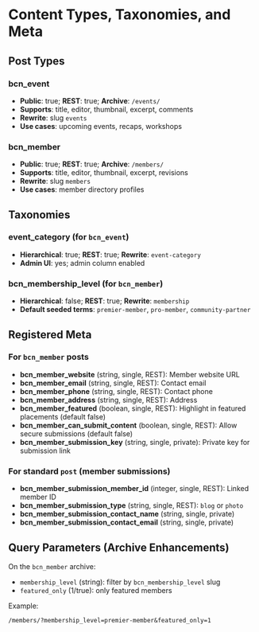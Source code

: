 # Content Types, Taxonomies, and Meta

## Post Types

### bcn_event
- **Public**: true; **REST**: true; **Archive**: `/events/`
- **Supports**: title, editor, thumbnail, excerpt, comments
- **Rewrite**: slug `events`
- **Use cases**: upcoming events, recaps, workshops

### bcn_member
- **Public**: true; **REST**: true; **Archive**: `/members/`
- **Supports**: title, editor, thumbnail, excerpt, revisions
- **Rewrite**: slug `members`
- **Use cases**: member directory profiles

## Taxonomies

### event_category (for `bcn_event`)
- **Hierarchical**: true; **REST**: true; **Rewrite**: `event-category`
- **Admin UI**: yes; admin column enabled

### bcn_membership_level (for `bcn_member`)
- **Hierarchical**: false; **REST**: true; **Rewrite**: `membership`
- **Default seeded terms**: `premier-member`, `pro-member`, `community-partner`

## Registered Meta

### For `bcn_member` posts
- **bcn_member_website** (string, single, REST): Member website URL
- **bcn_member_email** (string, single, REST): Contact email
- **bcn_member_phone** (string, single, REST): Contact phone
- **bcn_member_address** (string, single, REST): Address
- **bcn_member_featured** (boolean, single, REST): Highlight in featured placements (default false)
- **bcn_member_can_submit_content** (boolean, single, REST): Allow secure submissions (default false)
- **bcn_member_submission_key** (string, single, private): Private key for submission link

### For standard `post` (member submissions)
- **bcn_member_submission_member_id** (integer, single, REST): Linked member ID
- **bcn_member_submission_type** (string, single, REST): `blog` or `photo`
- **bcn_member_submission_contact_name** (string, single, private)
- **bcn_member_submission_contact_email** (string, single, private)

## Query Parameters (Archive Enhancements)

On the `bcn_member` archive:
- `membership_level` (string): filter by `bcn_membership_level` slug
- `featured_only` (1/true): only featured members

Example:
```
/members/?membership_level=premier-member&featured_only=1
```
